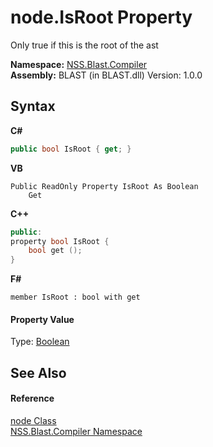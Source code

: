 # node.IsRoot Property 
 

Only true if this is the root of the ast

**Namespace:**&nbsp;<a href="26a25caa-f50b-92ad-f15c-dbb9db1493ae">NSS.Blast.Compiler</a><br />**Assembly:**&nbsp;BLAST (in BLAST.dll) Version: 1.0.0

## Syntax

**C#**<br />
``` C#
public bool IsRoot { get; }
```

**VB**<br />
``` VB
Public ReadOnly Property IsRoot As Boolean
	Get
```

**C++**<br />
``` C++
public:
property bool IsRoot {
	bool get ();
}
```

**F#**<br />
``` F#
member IsRoot : bool with get

```


#### Property Value
Type: <a href="https://docs.microsoft.com/dotnet/api/system.boolean" target="_blank" rel="noopener noreferrer">Boolean</a>

## See Also


#### Reference
<a href="7dc9b7e9-64ad-f224-ae1a-4e6639739f56">node Class</a><br /><a href="26a25caa-f50b-92ad-f15c-dbb9db1493ae">NSS.Blast.Compiler Namespace</a><br />